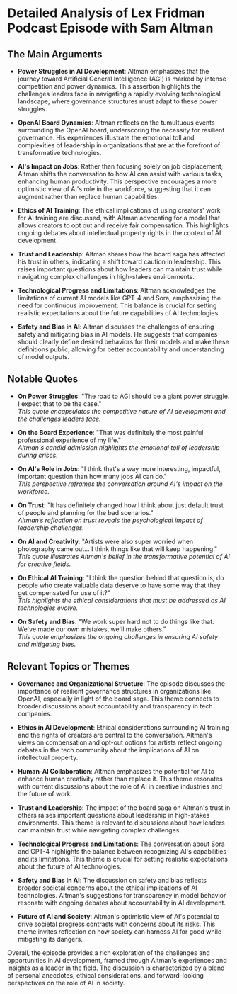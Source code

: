# Detailed Analysis of Lex Fridman Podcast Episode with Sam Altman

## The Main Arguments

- **Power Struggles in AI Development**: Altman emphasizes that the journey toward Artificial General Intelligence (AGI) is marked by intense competition and power dynamics. This assertion highlights the challenges leaders face in navigating a rapidly evolving technological landscape, where governance structures must adapt to these power struggles.

- **OpenAI Board Dynamics**: Altman reflects on the tumultuous events surrounding the OpenAI board, underscoring the necessity for resilient governance. His experiences illustrate the emotional toll and complexities of leadership in organizations that are at the forefront of transformative technologies.

- **AI's Impact on Jobs**: Rather than focusing solely on job displacement, Altman shifts the conversation to how AI can assist with various tasks, enhancing human productivity. This perspective encourages a more optimistic view of AI's role in the workforce, suggesting that it can augment rather than replace human capabilities.

- **Ethics of AI Training**: The ethical implications of using creators' work for AI training are discussed, with Altman advocating for a model that allows creators to opt out and receive fair compensation. This highlights ongoing debates about intellectual property rights in the context of AI development.

- **Trust and Leadership**: Altman shares how the board saga has affected his trust in others, indicating a shift toward caution in leadership. This raises important questions about how leaders can maintain trust while navigating complex challenges in high-stakes environments.

- **Technological Progress and Limitations**: Altman acknowledges the limitations of current AI models like GPT-4 and Sora, emphasizing the need for continuous improvement. This balance is crucial for setting realistic expectations about the future capabilities of AI technologies.

- **Safety and Bias in AI**: Altman discusses the challenges of ensuring safety and mitigating bias in AI models. He suggests that companies should clearly define desired behaviors for their models and make these definitions public, allowing for better accountability and understanding of model outputs.

## Notable Quotes

- **On Power Struggles**: "The road to AGI should be a giant power struggle. I expect that to be the case."  
  *This quote encapsulates the competitive nature of AI development and the challenges leaders face.*

- **On the Board Experience**: "That was definitely the most painful professional experience of my life."  
  *Altman's candid admission highlights the emotional toll of leadership during crises.*

- **On AI's Role in Jobs**: "I think that's a way more interesting, impactful, important question than how many jobs AI can do."  
  *This perspective reframes the conversation around AI's impact on the workforce.*

- **On Trust**: "It has definitely changed how I think about just default trust of people and planning for the bad scenarios."  
  *Altman’s reflection on trust reveals the psychological impact of leadership challenges.*

- **On AI and Creativity**: "Artists were also super worried when photography came out... I think things like that will keep happening."  
  *This quote illustrates Altman's belief in the transformative potential of AI for creative fields.*

- **On Ethical AI Training**: "I think the question behind that question is, do people who create valuable data deserve to have some way that they get compensated for use of it?"  
  *This highlights the ethical considerations that must be addressed as AI technologies evolve.*

- **On Safety and Bias**: "We work super hard not to do things like that. We've made our own mistakes, we'll make others."  
  *This quote emphasizes the ongoing challenges in ensuring AI safety and mitigating bias.*

## Relevant Topics or Themes

- **Governance and Organizational Structure**: The episode discusses the importance of resilient governance structures in organizations like OpenAI, especially in light of the board saga. This theme connects to broader discussions about accountability and transparency in tech companies.

- **Ethics in AI Development**: Ethical considerations surrounding AI training and the rights of creators are central to the conversation. Altman's views on compensation and opt-out options for artists reflect ongoing debates in the tech community about the implications of AI on intellectual property.

- **Human-AI Collaboration**: Altman emphasizes the potential for AI to enhance human creativity rather than replace it. This theme resonates with current discussions about the role of AI in creative industries and the future of work.

- **Trust and Leadership**: The impact of the board saga on Altman's trust in others raises important questions about leadership in high-stakes environments. This theme is relevant to discussions about how leaders can maintain trust while navigating complex challenges.

- **Technological Progress and Limitations**: The conversation about Sora and GPT-4 highlights the balance between recognizing AI's capabilities and its limitations. This theme is crucial for setting realistic expectations about the future of AI technologies.

- **Safety and Bias in AI**: The discussion on safety and bias reflects broader societal concerns about the ethical implications of AI technologies. Altman's suggestions for transparency in model behavior resonate with ongoing debates about accountability in AI development.

- **Future of AI and Society**: Altman's optimistic view of AI's potential to drive societal progress contrasts with concerns about its risks. This theme invites reflection on how society can harness AI for good while mitigating its dangers.

Overall, the episode provides a rich exploration of the challenges and opportunities in AI development, framed through Altman's experiences and insights as a leader in the field. The discussion is characterized by a blend of personal anecdotes, ethical considerations, and forward-looking perspectives on the role of AI in society.